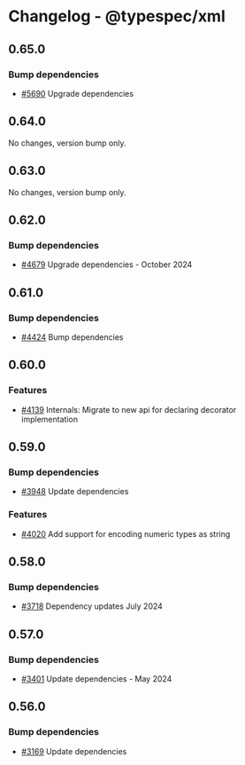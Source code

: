 # Changelog - @typespec/xml

## 0.65.0

### Bump dependencies

- [#5690](https://github.com/microsoft/typespec/pull/5690) Upgrade dependencies


## 0.64.0

No changes, version bump only.

## 0.63.0

No changes, version bump only.

## 0.62.0

### Bump dependencies

- [#4679](https://github.com/microsoft/typespec/pull/4679) Upgrade dependencies - October 2024


## 0.61.0

### Bump dependencies

- [#4424](https://github.com/microsoft/typespec/pull/4424) Bump dependencies


## 0.60.0

### Features

- [#4139](https://github.com/microsoft/typespec/pull/4139) Internals: Migrate to new api for declaring decorator implementation


## 0.59.0

### Bump dependencies

- [#3948](https://github.com/microsoft/typespec/pull/3948) Update dependencies

### Features

- [#4020](https://github.com/microsoft/typespec/pull/4020) Add support for encoding numeric types as string


## 0.58.0

### Bump dependencies

- [#3718](https://github.com/microsoft/typespec/pull/3718) Dependency updates July 2024


## 0.57.0

### Bump dependencies

- [#3401](https://github.com/microsoft/typespec/pull/3401) Update dependencies - May 2024




## 0.56.0

### Bump dependencies

- [#3169](https://github.com/microsoft/typespec/pull/3169) Update dependencies

